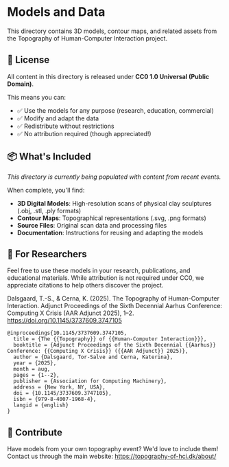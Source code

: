 # Models and Data

This directory contains 3D models, contour maps, and related assets from the Topography of Human-Computer Interaction project.

## 📄 License

All content in this directory is released under **CC0 1.0 Universal (Public Domain)**.

This means you can:
- ✅ Use the models for any purpose (research, education, commercial)
- ✅ Modify and adapt the data
- ✅ Redistribute without restrictions
- ✅ No attribution required (though appreciated!)

## 📦 What's Included

*This directory is currently being populated with content from recent events.*

When complete, you'll find:

- **3D Digital Models**: High-resolution scans of physical clay sculptures (.obj, .stl, .ply formats)
- **Contour Maps**: Topographical representations (.svg, .png formats)
- **Source Files**: Original scan data and processing files
- **Documentation**: Instructions for reusing and adapting the models

## 🔬 For Researchers

Feel free to use these models in your research, publications, and educational materials. While attribution is not required under CC0, we appreciate citations to help others discover the project.

Dalsgaard, T.-S., & Cerna, K. (2025). The Topography of Human-Computer Interaction. Adjunct Proceedings of the Sixth Decennial Aarhus Conference: Computing X Crisis (AAR Adjunct 2025), 1–2. https://doi.org/10.1145/3737609.3747105

```
@inproceedings{10.1145/3737609.3747105,
  title = {The {{Topography}} of {{Human-Computer Interaction}}},
  booktitle = {Adjunct Proceedings of the Sixth Decennial {{Aarhus}} Conference: {{Computing X Crisis}} ({{AAR Adjunct}} 2025)},
  author = {Dalsgaard, Tor-Salve and Cerna, Katerina},
  year = {2025},
  month = aug,
  pages = {1--2},
  publisher = {Association for Computing Machinery},
  address = {New York, NY, USA},
  doi = {10.1145/3737609.3747105},
  isbn = {979-8-4007-1968-4},
  langid = {english}
}
```

## 📧 Contribute

Have models from your own topography event? We'd love to include them! Contact us through the main website: https://topography-of-hci.dk/about/
